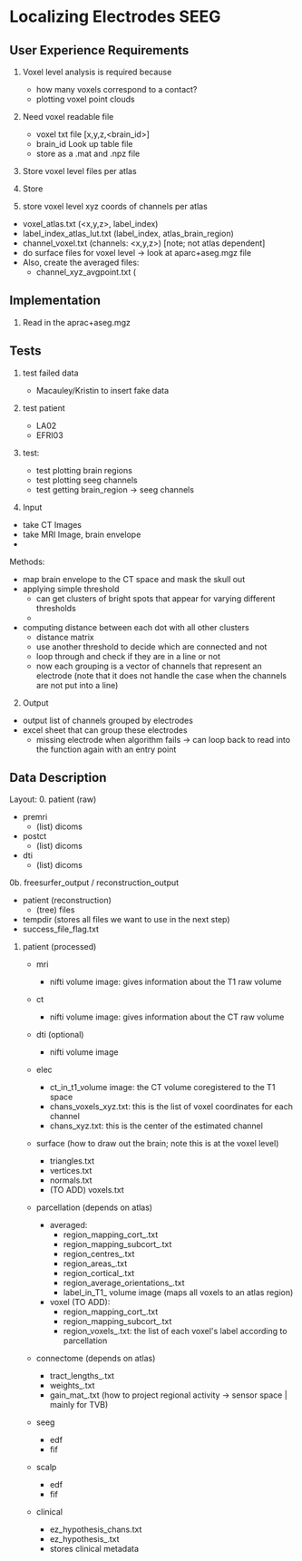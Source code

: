 # Localizing Electrodes SEEG

## User Experience Requirements
1. Voxel level analysis is required because
    - how many voxels correspond to a contact?
    - plotting voxel point clouds
2. Need voxel readable file
    - voxel txt file [x,y,z,<brain_id>]
    - brain_id Look up table file
    - store as a .mat and .npz file
3. Store voxel level files per atlas
4. Store 

	
3. store voxel level xyz coords of channels per atlas
- voxel_atlas.txt (<x,y,z>, label_index)
- label_index_atlas_lut.txt (label_index, atlas_brain_region)
- channel_voxel.txt (channels: <x,y,z>) [note; not atlas dependent]
- do surface files for voxel level -> look at aparc+aseg.mgz file
- Also, create the averaged files:
	- channel_xyz_avgpoint.txt (

## Implementation
1. Read in the aprac+aseg.mgz

## Tests
1. test failed data
	- Macauley/Kristin to insert fake data
2. test patient
	- LA02
	- EFRI03
3. test:
	- test plotting brain regions
	- test plotting seeg channels
	- test getting brain_region -> seeg channels


1. Input
- take CT Images
- take MRI Image, brain envelope 
- 

Methods:
- map brain envelope to the CT space and mask the skull out
- applying simple threshold 
	- can get clusters of bright spots that appear for varying different thresholds
	- 
- computing distance between each dot with all other clusters
	- distance matrix
	- use another threshold to decide which are connected and not
	- loop through and check if they are in a line or not
	- now each grouping is a vector of channels that represent an electrode
(note that it does not handle the case when the channels are not put into a line)


2. Output
- output list of channels grouped by electrodes
- excel sheet that can group these electrodes
	- missing electrode when algorithm fails
	-> can loop back to read into the function again with an entry point
	
## Data Description
Layout:
0. patient (raw)
   - premri
       - (list) dicoms
   - postct
       - (list) dicoms
   - dti
       - (list) dicoms

0b. freesurfer_output / reconstruction_output
   - patient (reconstruction)
       - (tree) files
   - tempdir (stores all files we want to use in the next step)
   - success_file_flag.txt

1. patient (processed)
   - mri
       - nifti volume image: gives information about the T1 raw volume
   - ct
       - nifti volume image: gives information about the CT raw volume
   - dti (optional)
       - nifti volume image
   - elec
       - ct_in_t1_volume image: the CT volume coregistered to the T1 space
       - chans_voxels_xyz.txt: this is the list of voxel coordinates for each channel
       - chans_xyz.txt: this is the center of the estimated channel
   - surface (how to draw out the brain; note this is at the voxel level)
       - triangles.txt
       - vertices.txt
       - normals.txt
       - (TO ADD) voxels.txt 
   - parcellation (depends on atlas)
       - averaged:
           - region_mapping_cort_<atlas>.txt
           - region_mapping_subcort_<atlas>.txt
           - region_centres_<atlas>.txt
           - region_areas_<atlas>.txt
           - region_cortical_<atlas>.txt
           - region_average_orientations_<atlas>.txt
           - label_in_T1_<atlas> volume image (maps all voxels to an atlas region)
       - voxel (TO ADD):
           - region_mapping_cort_<atlas>.txt
           - region_mapping_subcort_<atlas>.txt
           - region_voxels_<atlas>.txt: the list of each voxel's label according to parcellation
           
   - connectome (depends on atlas)
       - tract_lengths_<atlas>.txt
       - weights_<atlas>.txt
       - gain_mat_<atlas>.txt (how to project regional activity -> sensor space | mainly for TVB)
   - seeg
       - edf
       - fif
   - scalp
       - edf
       - fif
   - clinical
       - ez_hypothesis_chans.txt
       - ez_hypothesis_<atlas>.txt
       - stores clinical metadata
